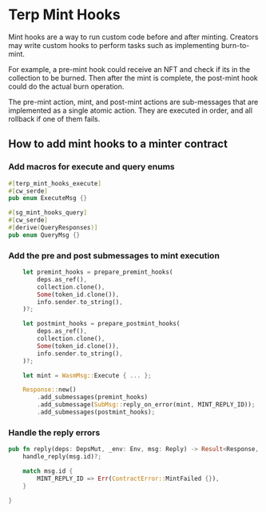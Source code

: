 # Terp Mint Hooks

Mint hooks are a way to run custom code before and after minting. Creators may write custom hooks to perform tasks such as implementing burn-to-mint.

For example, a pre-mint hook could receive an NFT and check if its in the collection to be burned. Then after the mint is complete, the post-mint hook could do the actual burn operation.

The pre-mint action, mint, and post-mint actions are sub-messages that are implemented as a single atomic action. They are executed in order, and all rollback if one of them fails.

## How to add mint hooks to a minter contract

### Add macros for execute and query enums

```rs
#[terp_mint_hooks_execute]
#[cw_serde]
pub enum ExecuteMsg {}

#[sg_mint_hooks_query]
#[cw_serde]
#[derive(QueryResponses)]
pub enum QueryMsg {}
```

### Add the pre and post submessages to mint execution

```rs
    let premint_hooks = prepare_premint_hooks(
        deps.as_ref(),
        collection.clone(),
        Some(token_id.clone()),
        info.sender.to_string(),
    )?;

    let postmint_hooks = prepare_postmint_hooks(
        deps.as_ref(),
        collection.clone(),
        Some(token_id.clone()),
        info.sender.to_string(),
    )?;

    let mint = WasmMsg::Execute { ... };

    Response::new()
        .add_submessages(premint_hooks)
        .add_submessage(SubMsg::reply_on_error(mint, MINT_REPLY_ID));
        .add_submessages(postmint_hooks);
```

### Handle the reply errors

```rs
pub fn reply(deps: DepsMut, _env: Env, msg: Reply) -> Result<Response, ContractError> {
    handle_reply(msg.id)?;

    match msg.id {
        MINT_REPLY_ID => Err(ContractError::MintFailed {}),
    }

}
```
